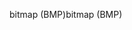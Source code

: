 <span data-ttu-id="f84ec-101">bitmap (BMP)</span><span class="sxs-lookup"><span data-stu-id="f84ec-101">bitmap (BMP)</span></span>